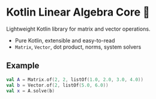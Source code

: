 # Kotlin Linear Algebra Core 🧩

Lightweight Kotlin library for matrix and vector operations.

- Pure Kotlin, extensible and easy-to-read
- `Matrix`, `Vector`, dot product, norms, system solvers

## Example

```kotlin
val A = Matrix.of(2, 2, listOf(1.0, 2.0, 3.0, 4.0))
val b = Vector.of(2, listOf(5.0, 6.0))
val x = A.solve(b)
